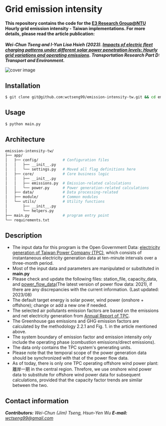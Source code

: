 # Grid emission intensity

#### This repository contains the code for the [E3 Research Group@NTU](https://www.e3group.caece.net) **Hourly grid emission intensity - Taiwan** implementations. For more details, please read the article publication:
***Wei-Chun Tseng and I-Yun Lisa Hsieh (2023). [Impacts of electric fleet charging patterns under different solar power penetration levels: Hourly grid variations and operating emissions](https://doi.org/10.1016/j.trd.2023.103848). Transportation Research Part D: Transport and Environment.***

![cover image](cover.png)

## Installation

```bash
$ git clone git@github.com:wctseng99/emission-intensity-tw.git && cd emission-intensity-tw
```

## Usage

```bash
$ python main.py
```

## Architecture
```bash
emission-intensity-tw/
├── app/
│   ├── config/           # Configuration files
│   │   ├── __init__.py
│   │   └── settings.py   # Moved all flag definitions here
│   ├── core/             # Core business logic
│   │   ├── __init__.py
│   │   ├── emissions.py  # Emission-related calculations
│   │   └── power.py      # Power generation-related calculations
│   ├── data/             # Data processing-related
│   ├── module/           # Common modules
│   └── utils/            # Utility functions
│       ├── __init__.py
│       └── helpers.py
├── main.py               # program entry point
└── requirements.txt
```


## Description
- The input data for this program is the Open Government Data: [electricity generation of Taiwan Power Company (TPC)](https://data.gov.tw/dataset/37331), which consists of instantaneous electricity generation data at ten-minute intervals over a three-month period.
- Most of the input data and parameters are manipulated or substituted in **main.py**
- Please check and update the following files: station_file, capacity_data, and [power_flow_data](https://data.gov.tw/en/datasets/37326)(The latest version of power flow data: 2021), if there are any discrepancies with the current information. (Last updated: 2023/08)
- The default target energy is solar power, wind power (onshore + offshore); change or add a new one if needed.
- The selected air pollutants emission factors are based on the emissions and net electricity generation from [Annual Report of TPC](https://www.taipower.com.tw/upload/43/43_05/111年電業年報.pdf?230829).
- The Greenhouse gas emissions and GHG emission factors are calculated by the methodology 2.2.1 and Fig. 1. in the article mentioned above.
- The system boundary of emission factor and emission intensity only include the operating phase (combustion emissions/direct emissions).
- The data only contains the TPC system's generating units.
- Please note that the temporal scope of the power generation data should be synchronized with that of the power flow data.
- As of today, there is only one TPC operating offshore wind power plant: 離岸一期 in the central region. Threfore, we use onshore wind power data to substitute for offshore wind power data for subsequent calculations, provided that the capacity factor trends are similar between the two.


## Contact information
***Contributors:** Wei-Chun (Jim) Tseng, Hsun-Yen Wu*
***E-mail:** wctseng99@gmail.com*
